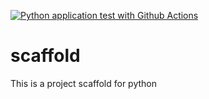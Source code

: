 [![Python application test with Github Actions](https://github.com/Akabbaj/scaffold/actions/workflows/main.yml/badge.svg)](https://github.com/Akabbaj/scaffold/actions/workflows/main.yml)


# scaffold
This is a project scaffold for python
